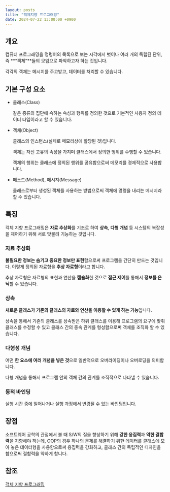 ```yaml
---
layout: posts
title: "객체지향 프로그래밍"
date: 2024-07-22 13:00:00 +0900
---
```


## 개요

컴퓨터 프로그래밍을 명령어의 목록으로 보는 시각에서 벗어나 여러 개의 독립된 단위, 즉 **“객체”**들의 모임으로 파악하고자 하는 것입니다.

각각의 객체는 메시지를 주고받고, 데이터를 처리할 수 있습니다.

## 기본 구성 요소

- 클래스(Class)
    
    같은 종류의 집단에 속하는 속성과 행위를 정의한 것으로 기본적인 사용자 정의 데이터 타입이라고 할 수 있습니다.
    
- 객체(Object)
    
    클래스의 인스턴스(실제로 메모리상에 할당된 것)입니다.
    
    객체는 자신 고유의 속성을 가지며 클래스에서 정의한 행위를 수행할 수 있습니다.
    
    객체의 행위는 클래스에 정의된 행위를 공유함으로써 메모리를 경제적으로 사용합니다.
    
- 메소드(Method), 메시지(Message)
    
    클래스로부터 생성된 객체를 사용하는 방법으로써 객체에 명령을 내리는 메시지라 할 수 있습니다.
    
## 특징

객체 지향 프로그래밍은 **자료 추상화**를 기초로 하여 **상속**, **다형 개념** 등 시스템의 복잡성을 제어하기 위해 서로 맞물려 기능하는 것입니다.

### 자료 추상화

**불필요한 정보는 숨기고 중요한 정보만 표현**함으로써 프로그램을 간단히 만드는 것입니다. 이렇게 정의된 자료형을 **추상 자료형**이라고 합니다.

추상 자료형은 자료형의 표현과 연산을 **캡슐화**한 것으로 **접근 제어**를 통해서 **정보를 은닉**할 수 있습니다.

### 상속

**새로운 클래스가 기존의 클래스의 자료와 연산을 이용할 수 있게 하는 기능**입니다.

상속을 통해서 기존의 클래스를 상속받은 하위 클래스를 이용해 프로그램의 요구에 맞춰 클래스를 수정할 수 있고 클래스 간의 종속 관계를 형성함으로써 객체를 조직화
할 수 있습니다.

### 다형성 개념

어떤 **한 요소에 여러 개념을 넣은 것**으로 일반적으로 오버라이딩이나 오버로딩을 의미합니다.

다형 개념을 통해서 프로그램 안의 객체 간의 관계를 조직적으로 나타낼 수 있습니다.

### 동적 바인딩

실행 시간 중에 일어나거나 실행 과정에서 변경될 수 있는 바인딩입니다.

## 장점

소프트웨어 공학의 관점에서 볼 때 S/W의 질을 향상하기 위해 **강한 응집력**과 **약한 결합력**을 지향해야 하는데, OOP의 경우 하나의 문제를 해결하기 위한
데이터를 클래스에 모아 놓은 데이터형을 사용함으로써 응집력을 강화하고, 클래스 간의 독립적인 디자인을 함으로써 결합력을 약하게 합니다.

## 참조

[객체 지향 프로그래밍](https://ko.wikipedia.org/wiki/객체_지향_프로그래밍)
